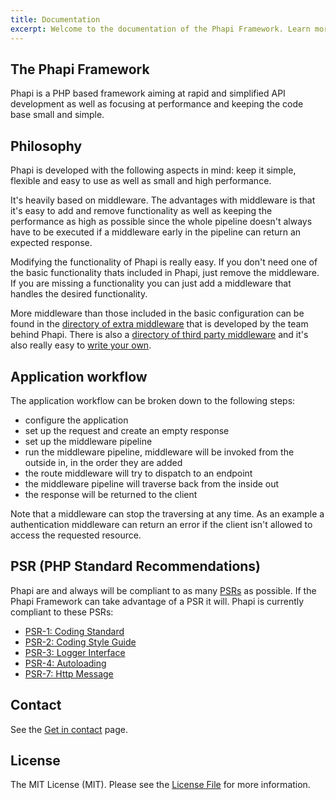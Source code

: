 ```yaml
---
title: Documentation
excerpt: Welcome to the documentation of the Phapi Framework. Learn more about how to configure, use and extend the framework.
---
```


## The Phapi Framework
Phapi is a PHP based framework aiming at rapid and simplified API development as well as focusing at performance and keeping the code base small and simple.

## Philosophy
Phapi is developed with the following aspects in mind: keep it simple, flexible and easy to use as well as small and high performance.

It's heavily based on middleware. The advantages with middleware is that it's easy to add and remove functionality as well as keeping the performance as high as possible since the whole pipeline doesn't always have to be executed if a middleware early in the pipeline can return an expected response.

Modifying the functionality of Phapi is really easy. If you don't need one of the basic functionality thats included in Phapi, just remove the middleware. If you are missing a functionality you can just add a middleware that handles the desired functionality.

More middleware than those included in the basic configuration can be found in the [directory of extra middleware](/docs/middleware/introduction/) that is developed by the team behind Phapi. There is also a [directory of third party middleware](/docs/middleware/introduction/) and it's also really easy to [write your own](/docs/implement/middleware/).

## Application workflow
The application workflow can be broken down to the following steps:

- configure the application
- set up the request and create an empty response
- set up the middleware pipeline
- run the middleware pipeline, middleware will be invoked from the outside in, in the order they are added
- the route middleware will try to dispatch to an endpoint
- the middleware pipeline will traverse back from the inside out
- the response will be returned to the client

Note that a middleware can stop the traversing at any time. As an example a authentication middleware can return an error if the client isn't allowed to access the requested resource.

## PSR (PHP Standard Recommendations)
Phapi are and always will be compliant to as many [PSRs](http://www.php-fig.org/psr/) as possible. If the Phapi Framework can take advantage of a PSR it will. Phapi is currently compliant to these PSRs:

- [PSR-1: Coding Standard](http://www.php-fig.org/psr/psr-1/)
- [PSR-2: Coding Style Guide](http://www.php-fig.org/psr/psr-2/)
- [PSR-3: Logger Interface](http://www.php-fig.org/psr/psr-3/)
- [PSR-4: Autoloading](http://www.php-fig.org/psr/psr-4/)
- [PSR-7: Http Message](http://www.php-fig.org/psr/psr-7/)

## Contact
See the [Get in contact](/contact/) page.

## License
The MIT License (MIT). Please see the [License File](https://github.com/phapi/phapi/blob/master/license.md) for more information.
